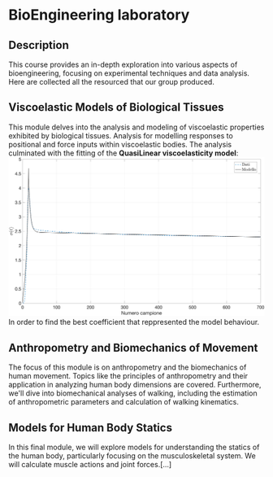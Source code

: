 # BioEngineering laboratory

## Description
This course provides an in-depth exploration into various aspects of bioengineering, focusing on experimental techniques and data analysis.
Here are collected all the resourced that our group produced. 

## Viscoelastic Models of Biological Tissues 
This module delves into the analysis and modeling of viscoelastic properties exhibited by biological tissues.
Analysis for modelling responses to positional and force inputs within viscoelastic bodies. 
The analysis culminated with the fitting of the **QuasiLinear viscoelasticity model**:
![](media/viscoelastic/modello_QLV.png) 
In order to find the best coefficient that reppresented the model behaviour. 

## Anthropometry and Biomechanics of Movement 
The focus of this module is on anthropometry and the biomechanics of human movement.
Topics like the principles of anthropometry and their application in analyzing human body dimensions are covered.
Furthermore, we'll dive into biomechanical analyses of walking, including the estimation of anthropometric parameters and calculation of walking kinematics. 

## Models for Human Body Statics 
In this final module, we will explore models for understanding the statics of the human body, particularly focusing on the musculoskeletal system. 
We will calculate muscle actions and joint forces.[...]
